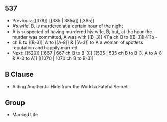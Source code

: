 ## 537
- Previous: [[378]] [[385 | 385a]] [[395]] 
- A’s wife, B, is murdered at a certain hour of the night
- A is suspected of having murdered his wife, B; but, at the hour the murder was committed, A was with [[B-3]] 411a ch B to [[B-3]] 411b -
- ch B to [[B-3]], A to [[A-8]] &amp; [[A-3]] to A a woman of spotless reputation and happily married
- Next: [[520]] [[667 | 667 ch B to B-3]] [[535 | 535 ch B to B-3, A to A-8 &amp; A-3 to A]] [[1070 | 1070 ch B to B-3]] 

## B Clause
- Aiding Another to Hide from the World a Fateful Secret

## Group
- Married Life

